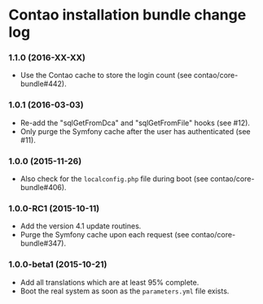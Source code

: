 # Contao installation bundle change log

### 1.1.0 (2016-XX-XX)

 * Use the Contao cache to store the login count (see contao/core-bundle#442).

### 1.0.1 (2016-03-03)

 * Re-add the "sqlGetFromDca" and "sqlGetFromFile" hooks (see #12).
 * Only purge the Symfony cache after the user has authenticated (see #11).

### 1.0.0 (2015-11-26)

 * Also check for the `localconfig.php` file during boot (see contao/core-bundle#406).

### 1.0.0-RC1 (2015-10-11)

 * Add the version 4.1 update routines.
 * Purge the Symfony cache upon each request (see contao/core-bundle#347).

### 1.0.0-beta1 (2015-10-21)

 * Add all translations which are at least 95% complete.
 * Boot the real system as soon as the `parameters.yml` file exists.
